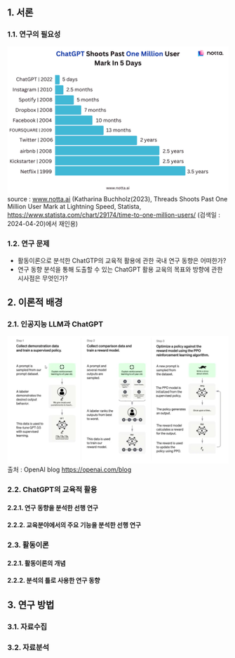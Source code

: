 ## 1. 서론
### 1.1. 연구의 필요성
![](attachments/Pasted%20image%2020240420214633.png)
source : www.notta.ai (Katharina Buchholz(2023), Threads Shoots Past One Million User Mark at Lightning Speed, Statista, https://www.statista.com/chart/29174/time-to-one-million-users/ (검색일 : 2024-04-20)에서 재인용)
### 1.2. 연구 문제
- 활동이론으로 분석한 ChatGTP의 교육적 활용에 관한 국내 연구 동향은 어떠한가?
- 연구 동향 분석을 통해 도출할 수 있는 ChatGPT 활용 교육의 목표와 방향에 관한 시사점은 무엇인가?
## 2. 이론적 배경
### 2.1. 인공지능 LLM과 ChatGPT
![](attachments/Pasted%20image%2020240420212805.png)
출처 : OpenAI blog https://openai.com/blog
### 2.2. ChatGPT의 교육적 활용
#### 2.2.1. 연구 동향을 분석한 선행 연구
#### 2.2.2. 교육분야에서의 주요 기능을 분석한 선행 연구
### 2.3. 활동이론
#### 2.2.1. 활동이론의 개념
#### 2.2.2. 분석의 틀로 사용한 연구 동향
## 3. 연구 방법
### 3.1. 자료수집
### 3.2. 자료분석